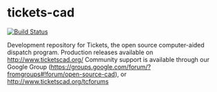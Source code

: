 tickets-cad
===========
[![Build Status](https://travis-ci.org/khoegenauer/tickets-cad.png)](https://travis-ci.org/khoegenauer/tickets-cad)
<!-- 
[![Selenium Test Status](https://saucelabs.com/buildstatus/[ACCOUNT USERNAME])](https://saucelabs.com/u/[ACCOUNT USERNAME])
[![Selenium Test Status](https://saucelabs.com/browser-matrix/[ACCOUNT USERNAME].svg)](https://saucelabs.com/u/[ACCOUNT USERNAME])  
-->
  Development repository for Tickets, the open source computer-aided dispatch program. 
  Production releases available on http://www.ticketscad.org/
  Community support is available through our Google Group (https://groups.google.com/forum/?fromgroups#!forum/open-source-cad), or http://www.ticketscad.org/tcforums
  
